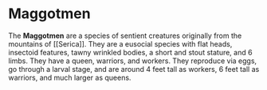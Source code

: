 # Maggotmen
The **Maggotmen** are a species of sentient creatures originally from the mountains of [[Serica]]. They are a eusocial species with flat heads, insectoid features, tawny wrinkled bodies, a short and stout stature, and 6 limbs. They have a queen, warriors, and workers. They reproduce via eggs, go through a larval stage, and are around 4 feet tall as workers, 6 feet tall as warriors, and much larger as queens.
<Groups><Maggotmen><Serica>